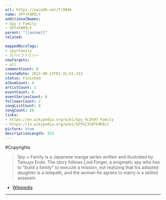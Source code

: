 ```yaml
---
url: https://vocadb.net/T/9046
name: SPY×FAMILY
additionalNames: 
- Spy x Family
- SPYxFAMILY
parent: "[[anime]]"
related:

mappedNicoTags:
- spy×family
- スパイファミリー
newTargets:
- all
commentCount: 0
createDate: 2022-08-13T01:31:51.313
status: Finished
albumCount: 4
artistCount: 1
eventCount: 0
eventSeriesCount: 0
followerCount: 2
songListCount: 0
songCount: 26
links: 
- https://en.wikipedia.org/wiki/Spy_%C3%97_Family
- https://ja.wikipedia.org/wiki/SPY%C3%97FAMILY
picture: true
descriptionLength: 353
---
```


#Copyrights

> Spy × Family is a Japanese manga series written and illustrated by Tatsuya Endo. The story follows Loid Forger, a enigmatic spy who has to "build a family" to execute a mission, not realizing that his adopted daughter is a telepath, and the woman he agrees to marry is a skilled assassin.
- [Wikipedia](https://en.wikipedia.org/wiki/Spy_%C3%97_Family)

---

